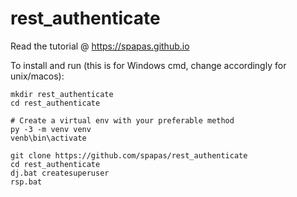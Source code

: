 # rest_authenticate

Read the tutorial @ https://spapas.github.io

To install and run (this is for Windows cmd, change accordingly for unix/macos):

```
mkdir rest_authenticate
cd rest_authenticate

# Create a virtual env with your preferable method
py -3 -m venv venv
venb\bin\activate

git clone https://github.com/spapas/rest_authenticate
cd rest_authenticate
dj.bat createsuperuser
rsp.bat

```
